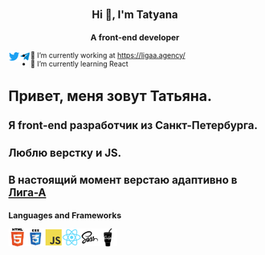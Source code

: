 <h2 align="center">Hi 👋, I'm Tatyana</h2>
<h3 align="center">A front-end developer</h3>

<a href="https://twitter.com/tkyzmina" target="blank"><img align="left" src="icons/twitter.svg" alt="tkyzmina" width="22px" /></a>
  <a href="https://t.me/tkyzmina">
  <img align="left" alt="tkyzmina's Telegram" width="22px" src="icons/telegram.svg" />
</a>


- 🔭 I’m currently working at  https://ligaa.agency/
- 🌱 I’m currently learning React 
<!-- - 📫 How to reach me: [Twitter @tkyzmina](https://twitter.com/tkyzmina) -->

<!-- 👯 I’m looking to collaborate on ...
- 🤔 I’m looking for help with ...
- 💬 Ask me about ...
- 📫 How to reach me: 
- 😄 Pronouns: ...
- ⚡ Fun fact: ...
-->
#  Привет, меня зовут Татьяна.
## Я front-end разработчик из Санкт-Петербурга. 
## Люблю верстку и JS.
## В настоящий момент верстаю адаптивно в [Лига-А](https://ligaa.agency/)

### Languages and Frameworks

<img align="left" src="icons/html.svg" width="36" />
<img align="left" src="icons/css3.svg"   width="36" />
<img align="left" src="icons/js.svg"  width="36" />
<img align="left" src="icons/react.svg"  width="36" />
<img align="left" src="icons/sass.svg"  width="36" />
<img align="left" src="icons/gulp.svg" width="36" />

<br />
<br />
<br />